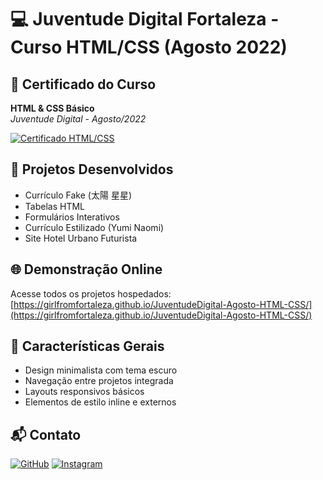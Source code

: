 # 💻 Juventude Digital Fortaleza - Curso HTML/CSS (Agosto 2022)

## 📜 Certificado do Curso
**HTML & CSS Básico**  
*Juventude Digital - Agosto/2022*

[![Certificado HTML/CSS](https://girlfromfortaleza.github.io/PortfolioArte-HTML/certtec22.PNG)](https://girlfromfortaleza.github.io/PortfolioArte-HTML/certtec22.PNG)

## 🚀 Projetos Desenvolvidos
- Currículo Fake (太陽 星星)
- Tabelas HTML 
- Formulários Interativos
- Currículo Estilizado (Yumi Naomi)
- Site Hotel Urbano Futurista

## 🌐 Demonstração Online
Acesse todos os projetos hospedados:  
[https://girlfromfortaleza.github.io/JuventudeDigital-Agosto-HTML-CSS/](https://girlfromfortaleza.github.io/JuventudeDigital-Agosto-HTML-CSS/)

## 🎨 Características Gerais
- Design minimalista com tema escuro
- Navegação entre projetos integrada
- Layouts responsivos básicos
- Elementos de estilo inline e externos

## 📬 Contato
[![GitHub](https://img.shields.io/badge/GitHub-100000?style=for-the-badge&logo=github&logoColor=white)](https://github.com/girlfromfortaleza)
[![Instagram](https://img.shields.io/badge/Instagram-E4405F?style=for-the-badge&logo=instagram&logoColor=white)](https://www.instagram.com/veil.and.brush/)
